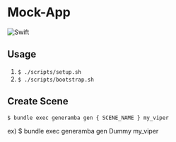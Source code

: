 # Mock-App

![Swift](https://github.com/MrSmart00/Mock-App/workflows/Swift/badge.svg)

## Usage

1. `$ ./scripts/setup.sh`
2. `$ ./scripts/bootstrap.sh`

## Create Scene

`$ bundle exec generamba gen { SCENE_NAME } my_viper`

ex) $ bundle exec generamba gen Dummy my_viper
